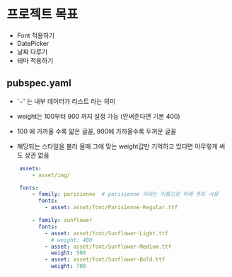 

# 프로젝트 목표
- Font 적용하기 
- DatePicker
- 날짜 다루기
- 테마 적용하기 



## pubspec.yaml

- '$-$' 는 내부 데이터가 리스트 라는 의미

- weight는 100부터 900 까지 설정 가능 (안써준다면 기본 400)
- 100 에 가까울 수록 얇은 글꼴, 900에 가까울수록 두꺼운 글꼴
- 해당되는 스타일을 불러 올때 그에 맞는 weight값만 기억하고 있다면 아무렇게 써도 상관 없음
``` yaml
	assets:
		- asset/img/

	fonts:
		- family: parisienne  # parisienne 이라는 이름으로 아래 폰트 사용
		  fonts:
			- asset: asset/font/Parisienne-Regular.ttf

		- family: sunflower
		  fonts:
			- asset: asset/font/Sunflower-Light.ttf
			  # weight: 400
			- asset: asset/font/Sunflower-Medium.ttf
			  weight: 500
			- asset: asset/font/Sunflower-Bold.ttf
			  weight: 700
```



